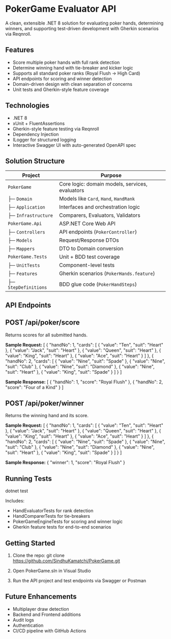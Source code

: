 PokerGame Evaluator API
========================

A clean, extensible .NET 8 solution for evaluating poker hands, determining winners, and supporting test-driven development with Gherkin scenarios via Reqnroll.

Features
-----------
- Score multiple poker hands with full rank detection
- Determine winning hand with tie-breaker and kicker logic
- Supports all standard poker ranks (Royal Flush → High Card)
- API endpoints for scoring and winner detection
- Domain-driven design with clean separation of concerns
- Unit tests and Gherkin-style feature coverage

Technologies
---------------
- .NET 8
- xUnit + FluentAssertions
- Gherkin-style feature testing via Reqnroll
- Dependency Injection
- ILogger for structured logging
- Interactive Swagger UI with auto-generated OpenAPI spec

Solution Structure
---------------------

| Project             | Purpose                                      |
|---------------------|----------------------------------------------|
| `PokerGame`         | Core logic: domain models, services, evaluators |
| ├─ `Domain`         | Models like `Card`, `Hand`, `HandRank`       |
| ├─ `Application`    | Interfaces and orchestration logic           |
| ├─ `Infrastructure` | Comparers, Evaluators, Validators            |
| `PokerGame.Api`     | ASP.NET Core Web API                         |
| ├─ `Controllers`    | API endpoints (`PokerController`)            |
| ├─ `Models`         | Request/Response DTOs                        |
| ├─ `Mappers`        | DTO to Domain conversion                      |
| `PokerGame.Tests`   | Unit + BDD test coverage                     |
| ├─ `UnitTests`      | Component-level tests                        |
| ├─ `Features`       | Gherkin scenarios (`PokerHands.feature`)     |
| ├─ `StepDefinitions`| BDD glue code (`PokerHandSteps`)             |


API Endpoints
----------------

POST /api/poker/score
---------------------
Returns scores for all submitted hands.

**Sample Request:**
[
  {
    "handNo": 1,
    "cards": [
      { "value": "Ten", "suit": "Heart" },
      { "value": "Jack", "suit": "Heart" },
      { "value": "Queen", "suit": "Heart" },
      { "value": "King", "suit": "Heart" },
      { "value": "Ace", "suit": "Heart" }
    ]
  },
  {
    "handNo": 2,
    "cards": [
      { "value": "Nine", "suit": "Spade" },
      { "value": "Nine", "suit": "Club" },
      { "value": "Nine", "suit": "Diamond" },
      { "value": "Nine", "suit": "Heart" },
      { "value": "King", "suit": "Spade" }
    ]
  }
]

**Sample Response:**
[
  { "handNo": 1, "score": "Royal Flush" },
  { "handNo": 2, "score": "Four of a Kind" }
]

POST /api/poker/winner
-----------------------
Returns the winning hand and its score.

**Sample Request:**
[
  {
    "handNo": 1,
    "cards": [
      { "value": "Ten", "suit": "Heart" },
      { "value": "Jack", "suit": "Heart" },
      { "value": "Queen", "suit": "Heart" },
      { "value": "King", "suit": "Heart" },
      { "value": "Ace", "suit": "Heart" }
    ]
  },
  {
    "handNo": 2,
    "cards": [
      { "value": "Nine", "suit": "Spade" },
      { "value": "Nine", "suit": "Club" },
      { "value": "Nine", "suit": "Diamond" },
      { "value": "Nine", "suit": "Heart" },
      { "value": "King", "suit": "Spade" }
    ]
  }
]

**Sample Response:**
{
  "winner": 1,
  "score": "Royal Flush"
}

Running Tests
----------------
dotnet test

Includes:
- HandEvaluatorTests for rank detection
- HandComparerTests for tie-breakers
- PokerGameEngineTests for scoring and winner logic
- Gherkin feature tests for end-to-end scenarios


Getting Started
------------------
1. Clone the repo:
   git clone https://github.com/SindhuKamatchi/PokerGame.git

2. Open PokerGame.sln in Visual Studio

3. Run the API project and test endpoints via Swagger or Postman

Future Enhancements
----------------------
- Multiplayer draw detection
- Backend and Frontend additions
- Audit logs 
- Authentication
- CI/CD pipeline with GitHub Actions
